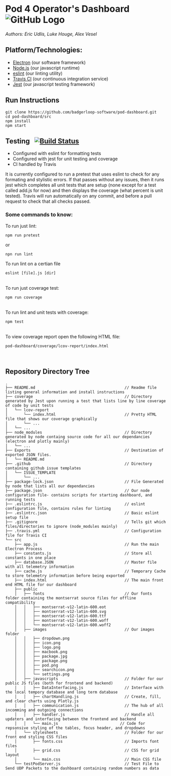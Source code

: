 # Pod 4 Operator's Dashboard &nbsp; ![GitHub Logo](https://raw.githubusercontent.com/badgerloop-software/pod-dashboard/master/src/public/images/icon.png)
*Authors: Eric Udlis, Luke Houge, Alex Vesel*

## Platform/Technologies:
- [Electron](https://electronjs.org) (our software framework)
- [Node.js](https://nodejs.org/en/) (our javascript runtime)
- [eslint](https://eslint.org) (our linting utility)
- [Travis CI](https://travis-ci.org) (our continuous integration service)
- [Jest](http://jestjs.io) (our javascript testing framework)

## Run Instructions
``` 
git clone https://github.com/badgerloop-software/pod-dashboard.git
cd pod-dashboard/src
npm install
npm start
```


## Testing &nbsp; [![Build Status](https://travis-ci.com/badgerloop-software/pod-dashboard.svg?branch=master)](https://travis-ci.com/badgerloop-software/pod-dashboard)
- Configured with eslint for formatting tests
- Configured with jest for unit testing and coverage
- CI handled by Travis

It is currently configured to run a pretest that uses eslint to check for any formating and stylistic errors. If that passes without any issues, then it runs jest which completes all unit tests that are setup (none except for a test called add.js for now) and then displays the coverage (what percent is unit tested). Travis will run automatically on any commit, and before a pull request to check that all checks passed.

### Some commands to know:
To run just lint: 
```
npm run pretest
```
or 
```
npn run lint
```
To run lint on a certian file
```
eslint [file].js [dir]
```
\
To run just coverage test:
```  
npm run coverage
```
\
To run lint and unit tests with coverage: 
```
npm test
```
\
To view coverage report  open the following HTML file:
```
pod-dashboard/coverage/lcov-report/index.html
```
<br>

## Repository Directory Tree
```
.
├── README.md                                       // Readme file listing general information and install instructions
├── coverage                                        // Directory generated by Jest upon running a test that lists line by line coverage of code by unit tests
│   └── lcov-report                        
│       └── index.html                              // Pretty HTML file that shows our coverage graphically
│       └── ...    
│   └── ...                   
├── node_modules                                    // Directory generated by node containg source code for all our dependancies (electron and plotly mainly)
│   └── ...
├── Exports                                         // Destination of exported JSON files.
│   └── README.md                   
├── .github                                         // Directory containing github issue templates
│   └── ISSUE_TEMPLATE                         
│       └── ...               
├── package-lock.json                               // File Generated by node that lists all our dependancies
├── package.json                                    // Our node configuration file- contains scripts for starting dashboard, and running tests
├── .eslintrc.js                                    // eslint configuration file, contains rules for linting  
├── .eslintrc.json                                  // Basic eslint setup file
├── .gitignore                                      // Tells git which files/directories to ignore (node_modules mainly)
├── .travis.yml                                     // Configuration file for Travis CI
└── src                                                
    ├── app.js                                      // Run the main Electron Process
    ├── constants.js                                // Store all constants in one place
    ├── database.JSON                               // Master file with all telemetry information
    ├── cache.js                                    // Temporary Cache to store telemetry information before being exported
    ├── index.html                                  // The main front end HTML file for our dashboard
    ├── public                                      
    │   ├── fonts                                   // Our fonts folder containing the montserrat source files for offline compatibility
    │   │   ├── montserrat-v12-latin-600.eot
    │   │   ├── montserrat-v12-latin-600.svg
    │   │   ├── montserrat-v12-latin-600.ttf
    │   │   ├── montserrat-v12-latin-600.woff
    │   │   └── montserrat-v12-latin-600.woff2
    │   ├── images                                  // Our images folder
    │   │   ├── dropdown.png
    │   │   ├── icon.png
    │   │   ├── logo.png
    │   │   ├── macbook.png
    │   │   ├── package.jpg
    │   │   ├── package.png
    │   │   ├── pod.png
    │   │   ├── searchicon.png
    │   │   └── settings.png
    │   ├── javascripts                             // Folder for our public JS files (both for frontend and backend)
    │   │   ├── DataInterfacing.js                  // Interface with the local tempory database and long term database
    │   │   ├── chartHandling.js                    // Create, fill, and clear charts using Plotly.js
    │   │   ├── communication.js                    // The hub of all incomming and outgoing connections
    │   │   ├── handler.js                          // Handle all updaters and interfacing between the frontend and backend
    │   │   └── main.js                           // Code for repsonsive styling of the tables, focus header, and dropdowns
    │   └── stylesheets                             // Folder for our front end styling CSS files
    │       ├── fonts.css                           // Imports font files
    │       ├── grid.css                            // CSS for grid layout
    │       └── main.css                            // Main CSS file
    └── testPodServer.js                            // Test File to Send UDP Packets to the dashboard containing random numbers as data

```
